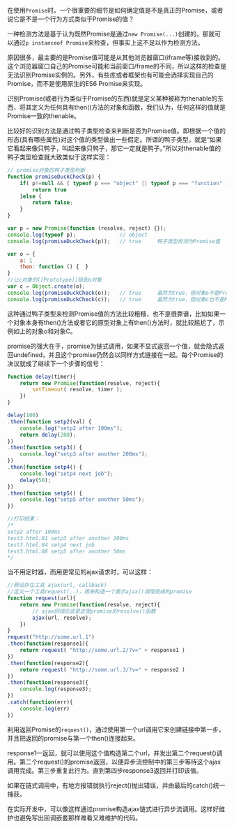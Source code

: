 在使用`Promise`时，一个很重要的细节是如何确定值是不是真正的Promise，或者说它是不是一个行为方式类似于Promise的值？

一种检测方法是基于认为既然Promise是通过`new Promise(...)`创建的，那就可以通过`p instanceof Promise`来检查，但事实上这不足以作为检测方法。

原因很多，最主要的是Promise值可能是从其他浏览器窗口(iframe等)接收到的。这个浏览器窗口自己的Promise可能和当前窗口/frame的不同，所以这样的检查是无法识别Promise实例的。另外，有些库或者框架也有可能会选择实现自己的Promise，而不是使用原生的ES6 Promise来实现。

识别Promise(或者行为类似于Promise的东西)就是定义某种被称为thenable的东西，将其定义为任何具有then()方法的对象和函数，我们认为，任何这样的值就是Promise一致的thenable。

比较好的识别方法是通过鸭子类型检查来判断是否为Promise值。即根据一个值的形态(具有哪些属性)对这个值的类型做出一些假定。所谓的鸭子类型，就是“如果它看起来像只鸭子，叫起来像只鸭子，那它一定就是鸭子。”所以对thenable值的鸭子类型检查就大致类似于这样实现：
```javascript
// promise对象的鸭子类型判断
function promiseDuckCheck(p) {
    if( p!=null && ( typeof p === "object" || typeof p === "function" ) && typeof p.then === "function" ){
        return true
    }else {
        return false;
    }
}

var p = new Promise(function (resolve, reject) {});
console.log(typeof p);              // object
console.log(promiseDuckCheck(p));   // true     鸭子类型检测为Promise值

var o = {
    a: 1
    then: function () {  }
}
//让c对象的[[Prototype]]链到o对象
var c = Object.create(o);
console.log(promiseDuckCheck(o));   // true     虽然为true，但对象o不是Promise值，只是对象拥有then()方法
console.log(promiseDuckCheck(c));   // true     虽然为true，但对象c也不是Promise值，只是原型对象c拥有then()方法
```
这种通过鸭子类型来检测Promise值的方法比较粗糙，也不是很靠谱，比如如果一个对象本身有then()方法或者它的原型对象上有then()方法时，就比较尴尬了，示例如上的对象o和对象C。

promise的强大在于，promise为链式调用，如果不显式返回一个值，就会隐式返回undefined，并且这个promise仍然会以同样方式链接在一起。每个Promise的决议就成了继续下一个步骤的信号：
```javascript
function delay(timer){
    return new Promise(function(resolve, reject){
        setTimeout( resolve, timer );
    })
}

delay(100)
.then(function setp2(val) {
    console.log("setp2 after 100ms");
    return delay(200);
})
.then(function setp3() {
    console.log("setp3 after another 200ms");
})
.then(function setp4() {
    console.log("setp4 next job");
    delay(50);
})
.then(function setp5() {
    console.log("setp5 after another 50ms");
})

//打印结果：
/*
setp2 after 100ms
test3.html:81 setp3 after another 200ms
test3.html:84 setp4 next job
test3.html:88 setp5 after another 50ms
*/
```
当不用定时器，而用更常见的ajax请求时，可以这样：
```javascript
//假设存在工具 ajax(url, callback)
//定义一个工具request(..)，用来构造一个表示ajax()调用完成的promise
function request(url){
    return new Promise(function(resolve, reject){
        // ajax回调应该是这里promise的resolve()函数
        ajax(url, resolve);
    })
}
request("http://some.url.1")
.then(function(response1){
    return request( "http://some.url.2/?v=" + response1 )
})
.then(function(response2){
    return request( "http://some.url.3/?v=" + response2 )
})
.then(function(response3){
    console.log(response3);
})
.catch(function(err){
    console.log(err)
})
```
利用返回Promise的`request()`，通过使用第一个url调用它来创建链接中第一步，并且把返回的promise与第一个then()连接起来。

response1一返回，就可以使用这个值构造第二个url，并发出第二个request()调用。第二个request()的promise返回，以便异步流控制中的第三步等待这个ajax调用完成。第三步重复此行为。直到第四步response3返回并打印该值。

如果在链式调用中，有地方报错就执行reject()抛出错误，并由最后的catch()统一捕获。

在实际开发中，可以像这样通过promise构造ajax链式进行异步流调用。这样好维护也避免写出回调嵌套那样难看又难维护的代码。